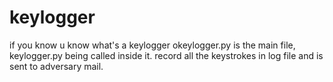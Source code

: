# keylogger
if you know u know what's a keylogger
okeylogger.py is the main file, keylogger.py being called inside it.
record all the keystrokes in log file and is sent to adversary mail.
